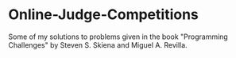 Online-Judge-Competitions
=========================

Some of my solutions to problems given in the book "Programming Challenges" by Steven S. Skiena and Miguel A. Revilla.
